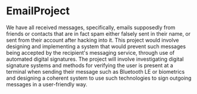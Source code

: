 # EmailProject
We have all received messages, specifically, emails supposedly from friends or contacts that are in fact spam either falsely sent in their name, or sent from their account after hacking into it. This project would involve designing and implementing a system that would prevent such messages being accepted by the recipient's messaging service, through use of automated digital signatures. The project will involve investigating digital signature systems and methods for verifying the user is present at a terminal when sending their message such as Bluetooth LE or biometrics and designing a coherent system to use such technologies to sign outgoing messages in a user-friendly way.
